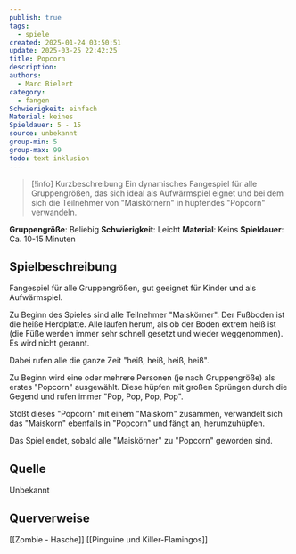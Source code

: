 ```yaml
---
publish: true
tags:
  - spiele
created: 2025-01-24 03:50:51
update: 2025-03-25 22:42:25
title: Popcorn
description: 
authors:
  - Marc Bielert
category:
  - fangen
Schwierigkeit: einfach
Material: keines
Spieldauer: 5 - 15
source: unbekannt
group-min: 5
group-max: 99
todo: text inklusion
---
```


> [!info] Kurzbeschreibung
> Ein dynamisches Fangespiel für alle Gruppengrößen, das sich ideal als Aufwärmspiel eignet und bei dem sich die Teilnehmer von "Maiskörnern" in hüpfendes "Popcorn" verwandeln.

**Gruppengröße**: Beliebig
**Schwierigkeit**: Leicht
**Material**: Keins
**Spieldauer**: Ca. 10-15 Minuten

## **Spielbeschreibung**

Fangespiel für alle Gruppengrößen, gut geeignet für Kinder und als Aufwärmspiel.

Zu Beginn des Spieles sind alle Teilnehmer "Maiskörner". Der Fußboden ist die heiße Herdplatte.
Alle laufen herum, als ob der Boden extrem heiß ist (die Füße werden immer sehr schnell gesetzt und wieder weggenommen). Es wird nicht gerannt.

Dabei rufen alle die ganze Zeit "heiß, heiß, heiß, heiß".

Zu Beginn wird eine oder mehrere Personen (je nach Gruppengröße) als erstes "Popcorn" ausgewählt. Diese hüpfen mit großen Sprüngen durch die Gegend und rufen immer "Pop, Pop, Pop, Pop".

Stößt dieses "Popcorn" mit einem "Maiskorn" zusammen, verwandelt sich das "Maiskorn" ebenfalls in "Popcorn" und fängt an, herumzuhüpfen.

Das Spiel endet, sobald alle "Maiskörner" zu "Popcorn" geworden sind.

## **Quelle**

Unbekannt

## **Querverweise**

[[Zombie - Hasche]]
[[Pinguine und Killer-Flamingos]]
